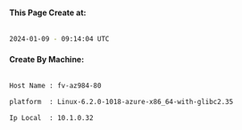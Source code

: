 
   
#### This Page Create at:

```bash

2024-01-09 - 09:14:04 UTC

```

#### Create By Machine:

```bash

Host Name : fv-az984-80

platform  : Linux-6.2.0-1018-azure-x86_64-with-glibc2.35

Ip Local  : 10.1.0.32

```

